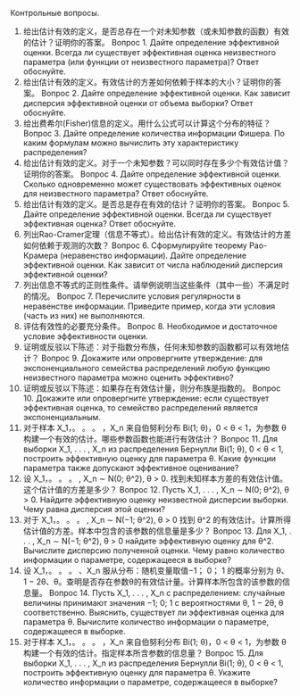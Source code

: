 Контрольные вопросы.
1. 给出估计有效的定义，是否总存在一个对未知参数（或未知参数的函数）有效的估计？证明你的答案。
Вопрос 1. Дайте определение эффективной оценки. Всегда ли существует эффективная оценка неизвестного параметра (или функции от неизвестного параметра)? Ответ обоснуйте.
2. 给出估计有效的定义。有效估计的方差如何依赖于样本的大小？证明你的答案。
Вопрос 2. Дайте определение эффективной оценки. Как зависит дисперсия эффективной оценки от объема выборки? Ответ обоснуйте.
3. 给出费希尔(Fisher)信息的定义。用什么公式可以计算这个分布的特征？
Вопрос 3. Дайте определение количества информации Фишера. По каким формулам можно вычислить эту характеристику распределения?
4. 给出估计有效的定义。对于一个未知参数？可以同时存在多少个有效估计值？证明你的答案。
Вопрос 4. Дайте определение эффективной оценки. Сколько одновременно может существовать эффективных оценок для неизвестного параметра? Ответ обоснуйте.
5. 给出估计有效的定义。是否总是存在有效的估计？证明你的答案。
Вопрос 5. Дайте определение эффективной оценки. Всегда ли существует эффективная оценка? Ответ обоснуйте.
6. 列出Rao-Cramer定理（信息不等式）。给出估计有效的定义。有效估计的方差如何依赖于观测的次数？
Вопрос 6. Сформулируйте теорему Рао-Крамера (неравенство информации). Дайте определение эффективной оценки. Как зависит от числа наблюдений дисперсия эффективной оценки?
7. 列出信息不等式的正则性条件。请举例说明当这些条件（其中一些）不满足时的情况。
Вопрос 7. Перечислите условия регулярности в неравенстве информации. Приведите пример, когда эти условия (часть из них) не выполняются.
8. 评估有效性的必要充分条件。
Вопрос 8. Необходимое и достаточное условие эффективности оценки.
9. 证明或反驳以下陈述：对于指数分布族，任何未知参数的函数都可以有效地估计？
Вопрос 9. Докажите или опровергните утверждение: для экспоненциального семейства распределений любую функцию неизвестного параметра можно оценить эффективно?
10. 证明或反驳以下陈述：如果存在有效估计量，则分布族是指数的。
Вопрос 10. Докажите или опровергните утверждение: если существует эффективная оценка, то семейство распределений является экспоненциальным.
11. 对于样本 X_1，。 。 。 ，X_n 来自伯努利分布 Bi(1; θ)，0 < θ < 1，为参数 θ 构建一个有效的估计。哪些参数函数也能进行有效估计？
Вопрос 11. Для выборки X_1, . . . , X_n из распределения Бернулли Bi(1; θ), 0 < θ < 1, построить эффективную оценку для параметра θ. Какие функции параметра также допускают эффективное оценивание?
12. 设 X_1，。 。 。 , X_n ∼ N(0; θ^2), θ > 0. 找到未知样本方差的有效估计值。这个估计值的方差是多少？
Вопрос 12. Пусть X_1, . . . , X_n ∼ N(0; θ^2), θ > 0. Найдите эффективную оценку неизвестной дисперсии выборки. Чему равна дисперсия этой оценки?
13. 对于 X_1，。 。 。 , X_n ∼ N(−1; θ^2), θ > 0 找到 θ^2 的有效估计。计算所得估计值的方差。样本中包含的该参数的信息量是多少？
Вопрос 13. Для X_1, . . . , X_n ∼ N(−1; θ^2), θ > 0 найдите эффективную оценку для θ^2. Вычислите дисперсию полученной оценки. Чему равно количество информации о параметре, содержащееся в выборке?
14. 设 X_1，。 。 。 、X_n 服从分布：随机变量取值−1； 0； 1 的概率分别为 θ、1 − 2θ、θ。查明是否存在参数θ的有效估计量。计算样本所包含的该参数的信息量。
Вопрос 14. Пусть X_1, . . . , X_n с распределением: случайные величины принимают значения −1; 0; 1 с вероятностями θ, 1 − 2θ, θ соответственно. Выяснить, существует ли эффективная оценка для параметра θ. Вычислите количество информации о параметре, содержащееся в выборке.
15. 对于样本 X_1，。 。 。 ，X_n 来自伯努利分布 Bi(1; θ)，0 < θ < 1，为参数 θ 构建一个有效的估计。指定样本所含参数的信息量？
Вопрос 15. Для выборки X_1, . . . , X_n из распределения Бернулли Bi(1; θ), 0 < θ < 1, построить эффективную оценку для параметра θ. Укажите количество информации о параметре, содержащееся в выборке?
